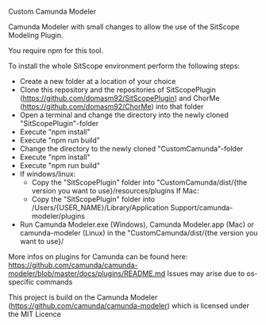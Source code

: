 Custom Camunda Modeler

Camunda Modeler with small changes to allow the use of the SitScope Modeling Plugin.

You require npm for this tool.

To install the whole SitScope environment perform the following steps:

- Create a new folder at a location of your choice
- Clone this repository and the repositories of SitScopePlugin (https://github.com/domasm92/SitScopePlugin) and ChorMe (https://github.com/domasm92/ChorMe) into that folder
- Open a terminal and change the directory into the newly cloned "SitScopePlugin"-folder
- Execute "npm install"
- Execute "npm run build"
- Change the directory to the newly cloned "CustomCamunda"-folder
- Execute "npm install"
- Execute "npm run build"
- If windows/linux:
  - Copy the "SitScopePlugin" folder into "CustomCamunda/dist/{the version you want to use}/resources/plugins
 If Mac:
  - Copy the "SitScopePlugin" folder into /Users/{USER_NAME}/Library/Application Support/camunda-modeler/plugins
- Run Camunda Modeler.exe (Windows), Camunda Modeler.app (Mac) or camunda-modeler (Linux) in the "CustomCamunda/dist/{the version you want to use}/ 

More infos on plugins for Camunda can be found here: https://github.com/camunda/camunda-modeler/blob/master/docs/plugins/README.md
Issues may arise due to os-specific commands

This project is build on the Camunda Modeler (https://github.com/camunda/camunda-modeler) which is licensed under the MIT Licence
